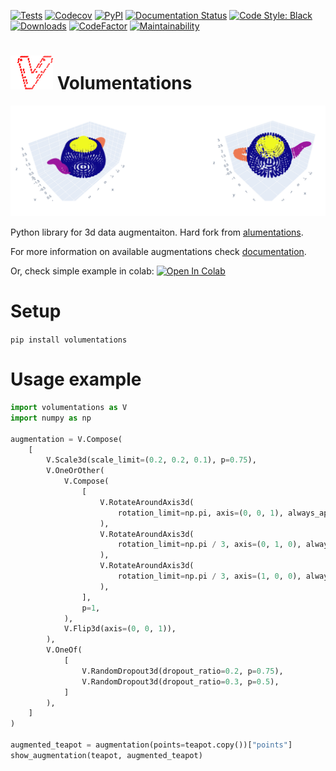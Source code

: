 [![Tests](https://github.com/kumuji/volumentations/workflows/Tests/badge.svg)](https://github.com/kumuji/volumentations/actions?workflow=Tests)
[![Codecov](https://codecov.io/gh/kumuji/volumentations/branch/master/graph/badge.svg)](https://codecov.io/gh/kumuji/volumentations)
[![PyPI](https://img.shields.io/pypi/v/volumentations.svg)](https://pypi.org/project/volumentations/)
[![Documentation Status](https://readthedocs.org/projects/volumentations/badge/?version=latest)](https://volumentations.readthedocs.io/en/latest/?badge=latest)
[![Code Style: Black](https://img.shields.io/badge/code%20style-black-black.svg)](https://github.com/ambv/black)
[![Downloads](https://pepy.tech/badge/volumentations)](https://pepy.tech/project/volumentations)
[![CodeFactor](https://www.codefactor.io/repository/github/kumuji/volumentations/badge)](https://www.codefactor.io/repository/github/kumuji/volumentations)
[![Maintainability](https://api.codeclimate.com/v1/badges/a3dc1e079290f508bf6f/maintainability)](https://codeclimate.com/github/kumuji/volumentations/maintainability)


# ![logo](./docs/logo.png "logo") Volumentations

![augmented_teapot](./docs/augmented_teapot.png "teapot")

Python library for 3d data augmentaiton. Hard fork from [alumentations](https://github.com/albumentations-team/albumentations).

For more information on available augmentations check [documentation](https://volumentations.readthedocs.io/en/latest/index.html).

Or, check simple example in colab:
[![Open In Colab](https://colab.research.google.com/assets/colab-badge.svg)](https://colab.research.google.com/drive/1CT9nIGME_M4kIDc3BfEF4pCb_8JdFLpH)

# Setup

`pip install volumentations`

# Usage example

```python
import volumentations as V
import numpy as np

augmentation = V.Compose(
    [
        V.Scale3d(scale_limit=(0.2, 0.2, 0.1), p=0.75),
        V.OneOrOther(
            V.Compose(
                [
                    V.RotateAroundAxis3d(
                        rotation_limit=np.pi, axis=(0, 0, 1), always_apply=True
                    ),
                    V.RotateAroundAxis3d(
                        rotation_limit=np.pi / 3, axis=(0, 1, 0), always_apply=True
                    ),
                    V.RotateAroundAxis3d(
                        rotation_limit=np.pi / 3, axis=(1, 0, 0), always_apply=True
                    ),
                ],
                p=1,
            ),
            V.Flip3d(axis=(0, 0, 1)),
        ),
        V.OneOf(
            [
                V.RandomDropout3d(dropout_ratio=0.2, p=0.75),
                V.RandomDropout3d(dropout_ratio=0.3, p=0.5),
            ]
        ),
    ]
)

augmented_teapot = augmentation(points=teapot.copy())["points"]
show_augmentation(teapot, augmented_teapot)
```
